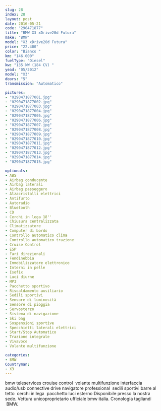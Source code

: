 ```yaml
---
slug: 28
index: 28
layout: post
date: 2016-05-21
code: "290471877"
title: "BMW X3 xDrive20d Futura"
make: "BMW"
model: "X3 xDrive20d Futura"
price: "22.400"
color: "Bianco "
km: "146.000"
fuelType: "Diesel"
kw: "135 kW (184 CV) "
yead: "05/2012"
model: "X3"
doors: "5"
transmission: "Automatico"

pictures:
- "0290471877001.jpg"
- "0290471877002.jpg"
- "0290471877003.jpg"
- "0290471877004.jpg"
- "0290471877005.jpg"
- "0290471877006.jpg"
- "0290471877007.jpg"
- "0290471877008.jpg"
- "0290471877009.jpg"
- "0290471877010.jpg"
- "0290471877011.jpg"
- "0290471877012.jpg"
- "0290471877013.jpg"
- "0290471877014.jpg"
- "0290471877015.jpg"

optionals:
- ABS
- Airbag conducente
- Airbag laterali
- Airbag passeggero
- Alzacristalli elettrici
- Antifurto
- Autoradio
- Bluetooth
- CD
- Cerchi in lega 18''
- Chiusura centralizzata
- Climatizzatore
- Computer di bordo
- Controllo automatico clima
- Controllo automatico trazione
- Cruise Control
- ESP
- Fari direzionali
- Fendinebbia
- Immobilizzatore elettronico
- Interni in pelle
- Isofix
- Luci diurne
- MP3
- Pacchetto sportivo
- Riscaldamento ausiliario
- Sedili sportivi
- Sensore di luminosità
- Sensore di pioggia
- Servosterzo
- Sistema di navigazione
- Ski bag
- Sospensioni sportive
- Specchietti laterali elettrici
- Start/Stop Automatico
- Trazione integrale
- Vivavoce
- Volante multifunzione

categories:
- BMW
Countryman:
- X3
---
```

 bmw teleservices crouise control  volante multifunzione interfaccia audio/usb connective drive navigatore professional  sedili sportivi barre al tetto  cerchi in lega  pacchetto luci esterno Disponibile presso la nostra sede. Vettura unicoproprietario ufficiale bmw italia. Cronologia tagliandi  BMW. 